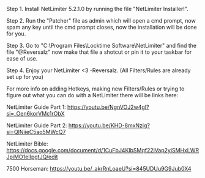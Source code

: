 Step 1. Install NetLimiter 5.2.1.0 by running the file "NetLimiter Installer!".

Step 2. Run the "Patcher" file as admin which will open a cmd prompt, now spam any key until the cmd prompt closes, now the installation will be done for you. 

Step 3. Go to "C:\Program Files\Locktime Software\NetLimiter" and find the file "@Reversalz" now make that file a shotcut or pin it to your taskbar for ease of use.

Step 4. Enjoy your NetLimiter <3 -Reversalz. (All Filters/Rules are already set up for you)


For more info on adding Hotkeys, making new Filters/Rules or trying to figure out what you can do with a NetLimiter there will be links here:

NetLimiter Guide Part 1: https://youtu.be/NgnVOJ2w4gI?si=_Oen6korVMc1rObX

NetLimiter Guide Part 2: https://youtu.be/KHD-8mxNzig?si=QlNiieC5ao5MWcQ7

NetLimiter Bible: https://docs.google.com/document/d/1CuFbJ4KlbSMqf22lVap2yiSMHxLWRJpiMO1eIIpgtJQ/edit

7500 Horseman: https://youtu.be/_akrRnLoaeU?si=845UDUu9G9Jub0X4
